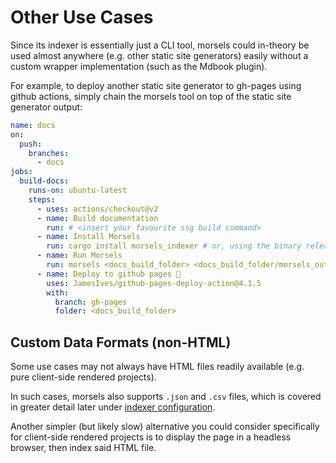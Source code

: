 # Other Use Cases

Since its indexer is essentially just a CLI tool, morsels could in-theory be used almost anywhere (e.g. other static site generators) easily without a custom wrapper implementation (such as the Mdbook plugin).

For example, to deploy another static site generator to gh-pages using github actions, simply chain the morsels tool on top of the static site generator output:

```yml
name: docs
on:
  push:
    branches:
      - docs
jobs:
  build-docs:
    runs-on: ubuntu-latest
    steps:
      - uses: actions/checkout@v2
      - name: Build documentation
        run: # <insert your favourite ssg build command>
      - name: Install Morsels
        run: cargo install morsels_indexer # or, using the binary release
      - name: Run Morsels
        run: morsels <docs_build_folder> <docs_build_folder/morsels_output> -c <morsels_config_path>
      - name: Deploy to github pages 🚀
        uses: JamesIves/github-pages-deploy-action@4.1.5
        with:
          branch: gh-pages
          folder: <docs_build_folder>
```

## Custom Data Formats (non-HTML)

Some use cases may not always have HTML files readily available (e.g. pure client-side rendered projects).

In such cases, morsels also supports `.json` and `.csv` files, which is covered in greater detail later under [indexer configuration](./indexer_configuration.md).

Another simpler (but likely slow) alternative you could consider specifically for client-side rendered projects is to display the page in a headless browser, then index said HTML file.
